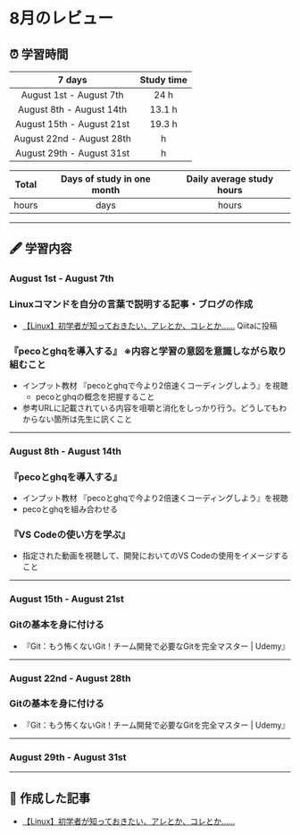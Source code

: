 # 8月のレビュー
## ⏰ 学習時間
| 7 days | Study time |
| :---: | :---: |
| August 1st - August 7th | 24 h |
| August 8th - August 14th | 13.1 h |
| August 15th - August 21st | 19.3 h |
| August 22nd - August 28th |  h |
| August 29th - August 31st |  h |

| Total | Days of study in one month | Daily average study hours |
| :---: | :---: | :---: |
|  hours |  days |  hours |
---


## 🖋️ 学習内容
### August 1st - August 7th
### Linuxコマンドを自分の言葉で説明する記事・ブログの作成
  - [【Linux】初学者が知っておきたい、アレとか、コレとか……](https://qiita.com/YSWEngineer/items/52370b37486f5907fc87 "【Linux】初学者が知っておきたい、アレとか、コレとか……") Qiitaに投稿

### 『pecoとghqを導入する』 ※内容と学習の意図を意識しながら取り組むこと
  - インプット教材 『pecoとghqで今より2倍速くコーディングしよう』を視聴
    - pecoとghqの概念を把握すること
  - 参考URLに記載されている内容を咀嚼と消化をしっかり行う。どうしてもわからない箇所は先生に訊くこと
---


### August 8th - August 14th
### 『pecoとghqを導入する』
  - インプット教材 『pecoとghqで今より2倍速くコーディングしよう』を視聴
  - pecoとghqを組み合わせる

### 『VS Codeの使い方を学ぶ』
  - 指定された動画を視聴して、開発においてのVS Codeの使用をイメージすること
---


### August 15th - August 21st
### Gitの基本を身に付ける
  - 『Git：もう怖くないGit！チーム開発で必要なGitを完全マスター | Udemy』
---


### August 22nd - August 28th
### Gitの基本を身に付ける
  - 『Git：もう怖くないGit！チーム開発で必要なGitを完全マスター | Udemy』
---


### August 29th - August 31st
---


## 📰 作成した記事
- [【Linux】初学者が知っておきたい、アレとか、コレとか……](https://qiita.com/YSWEngineer/items/52370b37486f5907fc87 "【Linux】初学者が知っておきたい、アレとか、コレとか……")
